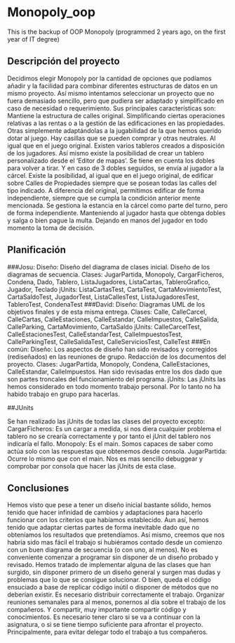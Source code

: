 # Monopoly_oop
This is the backup of OOP Monopoly (programmed 2 years ago, on the first year of IT degree)

## Descripción del proyecto

Decidimos elegir Monopoly por la cantidad de opciones que podíamos añadir y la facilidad para combinar diferentes estructuras de datos en un mismo proyecto. Así mismo intentamos seleccionar un proyecto que no fuera demasiado sencillo, pero que pudiera ser adaptado y simplificado en caso de necesidad o requerimiento. Sus principales características son:
	Mantiene la estructura de calles original. Simplificando ciertas operaciones relativas a las rentas o a la gestión de las edificaciones en las propiedades. Otras simplemente adaptándolas a la jugabilidad de la que hemos querido dotar al juego.
	Hay casillas que se pueden comprar y otras neutrales. Al igual que en el juego original.
	Existen varios tableros creados a disposición de los jugadores. Así mismo existe la posibilidad de crear un tablero personalizado desde el ‘Editor de mapas’.
	Se tiene en cuenta los dobles para volver a tirar. Y en caso de 3 dobles seguidos, se envía al jugador a la cárcel.
	Existe la posibilidad, al igual que en el juego original, de edificar sobre Calles de Propiedades siempre que se posean todas las calles del tipo indicado. A diferencia del original, permitimos edificar de forma independiente, siempre que se cumpla la condición anterior mente mencionada.
	Se gestiona la estancia en la cárcel como parte del turno, pero de forma independiente. Manteniendo al jugador hasta que obtenga dobles y salga o bien pague la multa. Dejando en manos del jugador en todo momento la toma de decisión.
  
  ## Planificación
  
  ###Josu:
Diseño: Diseño del diagrama de clases inicial. Diseño de los diagramas de secuencia.
Clases: JugarPartida, Monopoly, CargarFicheros, Condena, Dado, Tablero, ListaJugadores, ListaCartas, TableroGrafico, Jugador, Teclado
jUnits: ListaCartasTest, CartaTest, CartaMovimientoTest, CartaSaldoTest, JugadorTest, ListaCallesTest, ListaJugadoresTest, TableroTest, CondenaTest
###David:
Diseño: Diagramas UML de los objetivos finales y de esta misma entrega.
Clases: Calle, CalleCarcel, CalleCartas, CalleEstaciones, CalleEstandar, CalleImpuestos, CalleSalida, CalleParking, CartaMovimiento, CartaSaldo
jUnits: CalleCarcelTest, CalleEstacionesTest, CalleEstandarTest, CalleImpuestosTest, CalleParkingTest, CalleSalidaTest, CalleServiciosTest, CalleTest
###En común:
Diseño: Los aspectos de diseño han sido revisados y corregidos (rediseñados) en las reuniones de grupo. Redacción de los documentos del proyecto.
Clases: JugarPartida, Monopoly, Condena, CalleEstaciones, CalleEstandar, CalleImpuestos. Han sido revisadas entre los dos dado que son partes troncales del funcionamiento del programa.
jUnits: Las jUnits las hemos considerado en todo momento trabajo personal. Por lo tanto no ha habido trabajo en grupo para hacerlas.
  
  ##JUnits
  
  Se han realizado las jUnits de todas las clases del proyecto excepto: 
CargarFicheros: Es un cargar a medida, si nos diera cualquier problema el tablero no se crearía correctamente y por tanto el jUnit del tablero nos indicaría el fallo.
Monopoly: Es el main. Somos capaces de saber como actúa solo con las respuestas que obtenemos desde consola.
JugarPartida: Ocurre lo mismo que con el main. Nos es mas sencillo debuggear y comprobar por consola que hacer las jUnits de esta clase.

## Conclusiones
Hemos visto que pese a tener un diseño inicial bastante sólido, hemos tenido que hacer infinidad de cambios y adaptaciones para hacerlo funcionar con los criterios que habíamos establecido. Aun así, hemos tenido que adaptar ciertas partes de forma inevitable dado que no obteníamos los resultados que pretendíamos. Así mismo, creemos que nos habría sido mas fácil el trabajo si hubiéramos contado desde un comienzo con un buen diagrama de secuencia (o con uno, al menos).
No es conveniente comenzar a programar sin disponer de un diseño probado y revisado. Hemos tratado de implementar alguna de las clases que han surgido, sin disponer primero de un diseño general y surgen mas dudas y problemas que lo que se consigue solucionar. O bien, queda el código ensuciado a base de replicar código inútil o disponer de métodos que no deberían existir.
Es necesario distribuir correctamente el trabajo. Organizar reuniones semanales para al menos, ponernos al día sobre el trabajo de los compañeros. Y compartir, muy importante compartir código y conocimientos.
Es necesario tener claro si se va a continuar con la asignatura, o si se tiene tiempo suficiente para afrontar el proyecto. Principalmente, para evitar delegar todo el trabajo a tus compañeros.
